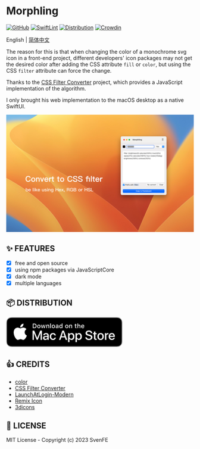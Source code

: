 # Morphling

[![GitHub](https://img.shields.io/github/license/shensven/Morphling)](./LICENSE)
[![SwiftLint](https://github.com/shensven/Morphling/actions/workflows/swiftlint.yml/badge.svg?branch=dev)](https://github.com/shensven/Morphling/actions/workflows/swiftlint.yml)
[![Distribution](https://github.com/shensven/Morphling/actions/workflows/distribution.yml/badge.svg?branch=main)](https://github.com/shensven/Morphling/actions/workflows/distribution.yml)
[![Crowdin](https://badges.crowdin.net/morphling/localized.svg)](https://crowdin.com/project/morphling)

English | [简体中文](./README-zh-hans.md)

The reason for this is that when changing the color of a monochrome svg icon in a front-end project, different developers' icon packages may not get the desired color after adding the CSS attribute `fill` or `color`, but using the CSS `filter` attribute can force the change.

Thanks to the [CSS Filter Converter](https://github.com/OvidijusParsiunas/css-filter-converter)  project, which provides a JavaScript implementation of the algorithm.

I only brought his web implementation to the macOS desktop as a native SwiftUI.

![Preview](./Resources/PressKit/Preview-en-1.jpg)

## ✨ FEATURES

- [x] free and open source
- [x] using npm packages via JavaScriptCore
- [x] dark mode
- [x] multiple languages

## 📦 DISTRIBUTION

[![Mac App Store](./Resources/AppStoreBadges/Download_on_the_Mac_App_Store_Badge_US-UK_RGB_blk_092917.svg)](https://apps.apple.com/us/app/morphling/id1669993843)

## 👍 CREDITS

- [color](https://github.com/Qix-/color)
- [CSS Filter Converter](https://github.com/OvidijusParsiunas/css-filter-converter)
- [LaunchAtLogin-Modern](https://github.com/sindresorhus/LaunchAtLogin-Modern)
- [Remix Icon](https://github.com/Remix-Design/RemixIcon)
- [3dicons](https://3dicons.co/)

## 📜 LICENSE

MIT License - Copyright (c) 2023 SvenFE

